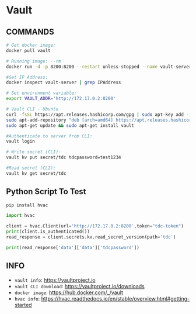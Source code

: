 # Vault

## COMMANDS

```bash
# Get docker image: 
docker pull vault

# Running image: --rm
docker run -d -p 8200:8200 --restart unless-stopped --name vault-server --cap-add=IPC_LOCK -e 'VAULT_DEV_ROOT_TOKEN_ID=tdc-token' -e 'VAULT_DEV_LISTEN_ADDRESS=0.0.0.0:8200' vault

#Get IP Address: 
docker inspect vault-server | grep IPAddress

# Set environment variable: 
export VAULT_ADDR='http://172.17.0.2:8200'

# Vault CLI - Ubuntu
curl -fsSL https://apt.releases.hashicorp.com/gpg | sudo apt-key add -
sudo apt-add-repository "deb [arch=amd64] https://apt.releases.hashicorp.com $(lsb_release -cs) main"
sudo apt-get update && sudo apt-get install vault

#Authenticate to server from CLI: 
vault login

# Write secret (CLI): 
vault kv put secret/tdc tdcpassword=test1234

#Read secret (CLI): 
vault kv get secret/tdc 
```

## Python Script To Test

```bash
pip install hvac
```

```python
import hvac

client = hvac.Client(url='http://172.17.0.2:8200',token="tdc-token")
print(client.is_authenticated())
read_response = client.secrets.kv.read_secret_version(path='tdc')

print(read_response['data']['data']['tdcpassword'])
```

## INFO

- `vault info`: <https://vaultproject.io>
- `vault CLI download`: <https://vaultproject.io/downloads>
- `docker image`: <https://hub.docker.com/_/vault>
- `hvac info`: <https://hvac.readthedocs.io/en/stable/overview.html#getting-started>
